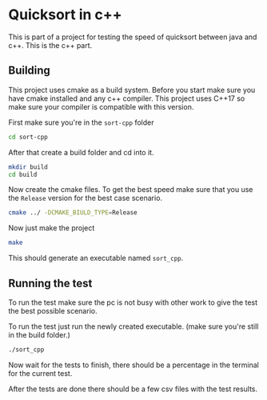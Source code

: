 # Quicksort in c++

This is part of a project for testing the speed of quicksort between java and c++.
This is the c++ part.

## Building

This project uses cmake as a build system. Before you start make sure you have cmake installed and any c++ compiler. This project uses C++17 so make sure your compiler is compatible with this version.

First make sure you're in the `sort-cpp` folder

```bash
cd sort-cpp
```

After that create a build folder and cd into it.

```bash
mkdir build
cd build
```

Now create the cmake files. To get the best speed make sure that you use the `Release` version for the best case scenario.

```bash
cmake ../ -DCMAKE_BIULD_TYPE=Release
```

Now just make the project

```bash
make
```

This should generate an executable named `sort_cpp`.

## Running the test

To run the test make sure the pc is not busy with other work to give the test the best possible scenario.

To run the test just run the newly created executable. (make sure you're still in the build folder.)

```bash
./sort_cpp
```

Now wait for the tests to finish, there should be a percentage in the terminal for the current test.

After the tests are done there should be a few csv files with the test results.
